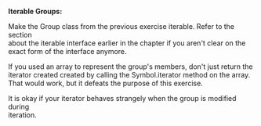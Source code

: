 **Iterable Groups:**  
  
Make the Group class from the previous exercise iterable. Refer to the section  
about the iterable interface earlier in the chapter if you aren't clear on the  
exact form of the interface anymore.  
  
If you used an array to represent the group's members, don't just return the   
iterator created created by calling the Symbol.iterator method on the array.  
That would work, but it defeats the purpose of this exercise.  
  
It is okay if your iterator behaves strangely when the group is modified during  
iteration.
